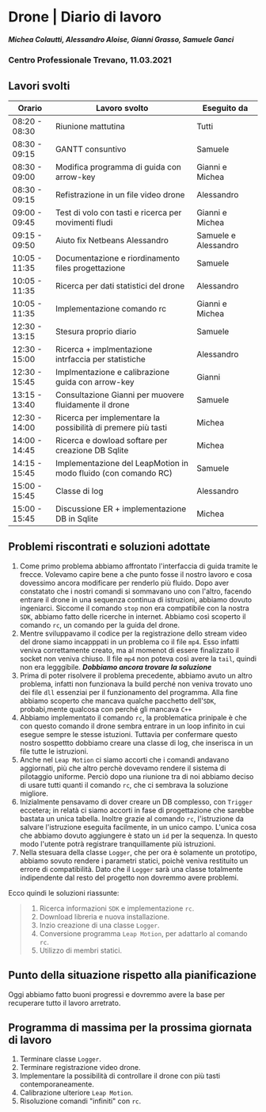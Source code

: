 # Drone | Diario di lavoro
##### Michea Colautti, Alessandro Aloise, Gianni Grasso, Samuele Ganci
### Centro Professionale Trevano, 11.03.2021

## Lavori svolti


|Orario        |Lavoro svolto                                                        |Eseguito da                 |
|--------------|---------------------------------------------------------------------|----------------------------|
|08:20 - 08:30 | Riunione mattutina		                                             |Tutti                       |
|08:30 - 09:15 | GANTT consuntivo                                                    |Samuele                     |
|08:30 - 09:00 | Modifica programma di guida con arrow-key                           |Gianni e Michea             |
|08:30 - 09:15 | Refistrazione in un file video drone                                |Alessandro                  |
|09:00 - 09:45 | Test di volo con tasti e ricerca per movimenti fludi                |Gianni e Michea             |
|09:15 - 09:50 | Aiuto fix Netbeans Alessandro                                       |Samuele e Alessandro        |
|10:05 - 11:35 | Documentazione e riordinamento files progettazione                  |Samuele                     |
|10:05 - 11:35 | Ricerca per dati statistici del drone                               |Alessandro                  |
|10:05 - 11:35 | Implementazione comando rc                                          |Gianni e Michea             |
|12:30 - 13:15 | Stesura proprio diario                                              |Samuele                     |
|12:30 - 15:00 | Ricerca + implmentazione intrfaccia per statistiche                 |Alessandro                  |
|12:30 - 15:45 | Implmentazione e calibrazione guida con arrow-key                   |Gianni                      |
|13:15 - 13:40 | Consultazione Gianni per muovere fluidamente il drone               |Samuele                     |
|12:30 - 14:00 | Ricerca per implementare la possibilità di premere più tasti        |Michea                      |
|14:00 - 14:45 | Ricerca e dowload softare per creazione DB Sqlite                   |Michea                      |
|14:15 - 15:45 | Implementazione del LeapMotion in modo fluido (con comando RC)      |Samuele                     |
|15:00 - 15:45 | Classe di log                                                       |Alessandro                  |
|15:00 - 15:45 | Discussione ER + implementazione DB in Sqlite                       |Michea                      |

## Problemi riscontrati e soluzioni adottate

1. Come primo problema abbiamo affrontato l'interfaccia di guida tramite le frecce. Volevamo capire bene a che punto fosse il nostro lavoro e cosa dovessimo ancora modificare per renderlo più fluido. Dopo aver constatato che i nostri comandi si sommavano uno con l'altro, facendo entrare il drone in una sequenza continua di istruzioni, abbiamo dovuto ingeniarci. Siccome il comando `stop` non era compatibile con la nostra `SDK`, abbiamo fatto delle ricerche in internet. Abbiamo così scoperto il comando `rc`, un comando per la guida del drone.
2. Mentre sviluppavamo il codice per la registrazione dello stream video del drone siamo incapppati in un problema co il file `mp4`. Esso infatti veniva correttamente creato, ma al momenot di essere finalizzato il socket non veniva chiuso. Il file `mp4` non poteva così avere la `tail`, quindi non era legggibile.
***Dobbiamo ancora trovare la soluzione***
3. Prima di poter risolvere il problema precedente, abbiamo avuto un altro problema, infatti non funzionava la build perché non veniva trovato uno dei file `dll`
essenziai per il funzionamento del programma. Alla fine abbiamo scoperto che mancava qualche pacchetto dell'`SDK`, probabi,mente qualcosa con  perché gli mancava `C++`
4. Abbiamo implementato il comando `rc`, la problematica prinipale è che con questo comando il drone sembra entrare in un loop infinito in cui esegue sempre le stesse istuzioni. Tuttavia per confermare questo nostro sospettto dobbiamo creare una classe di log, che inserisca in un file tutte le istruzioni.
5. Anche nel `Leap Motion` ci siamo accorti che i comandi andavano aggiornati, più che altro perchè dovevamo rendere il sistema di pilotaggio uniforme. Perciò dopo una riunione tra di noi abbiamo deciso di usare tutti quanti il comando `rc`, che ci sembrava la soluzione migliore.
6. Inizialmente pensavamo di dover creare un DB complesso, con `Trigger` eccetera; in relatà ci siamo accorti in fase di progettazione che sarebbe bastata un unica tabella. Inoltre grazie al comando `rc`, l'istruzione da salvare l'istruzione eseguita facilmente, in un unico campo. L'unica cosa che abbiamo dovuto aggiungere è stato un `id` per la sequenza. In questo modo l'utente potrà registrare tranquillamente più istruzioni.
7. Nella stesuara della classe `Logger`, che per ora è solamente un prototipo, abbiamo sovuto rendere i parametri statici, poichè veniva restituito un errore di compatibilità. Dato che il `Logger` sarà una classe totalmente indipendente dal resto del progetto non dovremmo avere problemi.

Ecco quindi le soluzioni riassunte:

> 1. Ricerca informazioni `SDK` e implementazione `rc`.
> 2. Download libreria e nuova installazione.
> 3. Inzio creazione di una classe `Logger`.
> 4. Conversione programma `Leap Motion`, per adattarlo al comando `rc`.
> 5. Utilizzo di membri statici.


## Punto della situazione rispetto alla pianificazione
Oggi abbiamo fatto buoni progressi e dovremmo avere la base per recuperare tutto il lavoro arretrato.

## Programma di massima per la prossima giornata di lavoro
1. Terminare classe `Logger`.
2. Terminare registrazione video drone.
3. Implementare la possibilità di controllare il drone con più tasti contemporaneamente.
4. Calibrazione ulteriore `Leap Motion`.
5. Risoluzione comandi "infiniti" con `rc`.